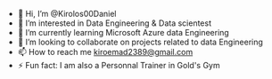 - 👋 Hi, I’m @Kirolos00Daniel
- 👀 I’m interested in Data Engineering & Data scientest
- 🌱 I’m currently learning Microsoft Azure data Engineering
- 💞️ I’m looking to collaborate on projects related to data Engineering
- 📫 How to reach me kiroemad2389@gmail.com
- ⚡ Fun fact: I am also a Personnal Trainer in Gold's Gym

<!---
Kirolos00Daniel/Kirolos00Daniel is a ✨ special ✨ repository because its `README.md` (this file) appears on your GitHub profile.
You can click the Preview link to take a look at your changes.
--->
